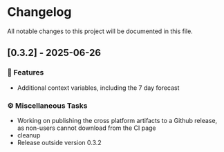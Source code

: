 # Changelog

All notable changes to this project will be documented in this file.

## [0.3.2] - 2025-06-26

### 🚀 Features

* Additional context variables, including the 7 day forecast
### ⚙️ Miscellaneous Tasks

* Working on publishing the cross platform artifacts to a Github release, as non-users cannot download from the CI page
* cleanup
* Release outside version 0.3.2

